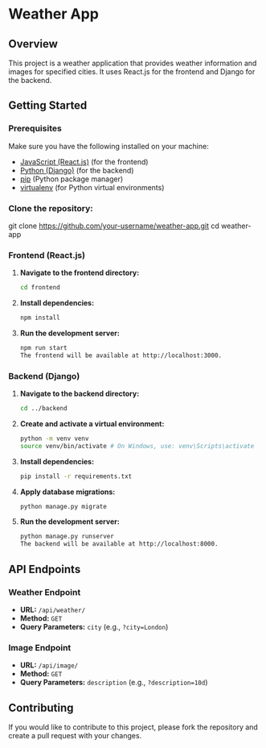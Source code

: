 # Weather App

## Overview

This project is a weather application that provides weather information and images for specified cities. It uses React.js for the frontend and Django for the backend.

## Getting Started

### Prerequisites

Make sure you have the following installed on your machine:

- [JavaScript (React.js)](https://react.dev/) (for the frontend)
- [Python (Django)](https://www.python.org/) (for the backend)
- [pip](https://pip.pypa.io/en/stable/) (Python package manager)
- [virtualenv](https://virtualenv.pypa.io/en/latest/) (for Python virtual environments)

### Clone the repository:

git clone https://github.com/your-username/weather-app.git
cd weather-app

### Frontend (React.js)

1. **Navigate to the frontend directory:**
   ```bash
   cd frontend
   ```
2. **Install dependencies:**
   ```bash
   npm install
   ```


3. **Run the development server:**
    ```bash
   npm run start
   The frontend will be available at http://localhost:3000.
    ```

### Backend (Django)

1. **Navigate to the backend directory:**

    ```bash
   cd ../backend
    ```

2. **Create and activate a virtual environment:**

    ```bash
   python -m venv venv
   source venv/bin/activate # On Windows, use: venv\Scripts\activate
    ```

3. **Install dependencies:**

    ```bash
   pip install -r requirements.txt
    ```

4. **Apply database migrations:**

    ```bash
   python manage.py migrate
    ``` 

5. **Run the development server:**
   ```bash
   python manage.py runserver
   The backend will be available at http://localhost:8000.
   ```


## API Endpoints

### Weather Endpoint

- **URL:** `/api/weather/`
- **Method:** `GET`
- **Query Parameters:** `city` (e.g., `?city=London`)

### Image Endpoint

- **URL:** `/api/image/`
- **Method:** `GET`
- **Query Parameters:** `description` (e.g., `?description=10d`)

## Contributing

If you would like to contribute to this project, please fork the repository and create a pull request with your changes.


